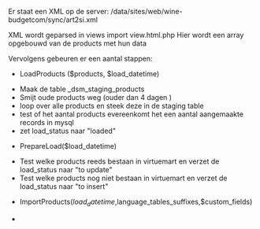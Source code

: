 Er staat een XML op de server: /data/sites/web/wine-budgetcom/sync/art2si.xml

XML wordt geparsed in views import view.html.php
Hier wordt een array opgebouwd van de products met hun data

Vervolgens gebeuren er een aantal stappen:

* LoadProducts ($products, $load_datetime)
 - Maak de table _dsm_staging_products
 - Smijt oude products weg (ouder dan 4 dagen )
 - loop over alle products en steek deze in de staging table
 - test of het aantal products evereenkomt het een aantal aangemaakte records in mysql
 - zet load_status naar "loaded"
 
* PrepareLoad($load_datetime)
 - Test welke products reeds bestaan in virtuemart en verzet de load_status naar "to update"
 - Test welke products nog niet bestaan in virtuemart en verzet de load_status naar "to insert"
 
* ImportProducts($load_datetime,$language_tables_suffixes,$custom_fields)
 - 
